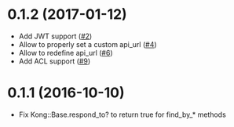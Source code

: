 # 0.1.2 (2017-01-12)
- Add JWT support ([#2](https://github.com/kontena/kong-client-ruby/pull/2))
- Allow to properly set a custom api_url ([#4](https://github.com/kontena/kong-client-ruby/pull/4))
- Allow to redefine api_url
([#6](https://github.com/kontena/kong-client-ruby/pull/6))
- Add ACL support
([#9](https://github.com/kontena/kong-client-ruby/pull/9))

# 0.1.1 (2016-10-10)
- Fix Kong::Base.respond_to? to return true for find_by_* methods
